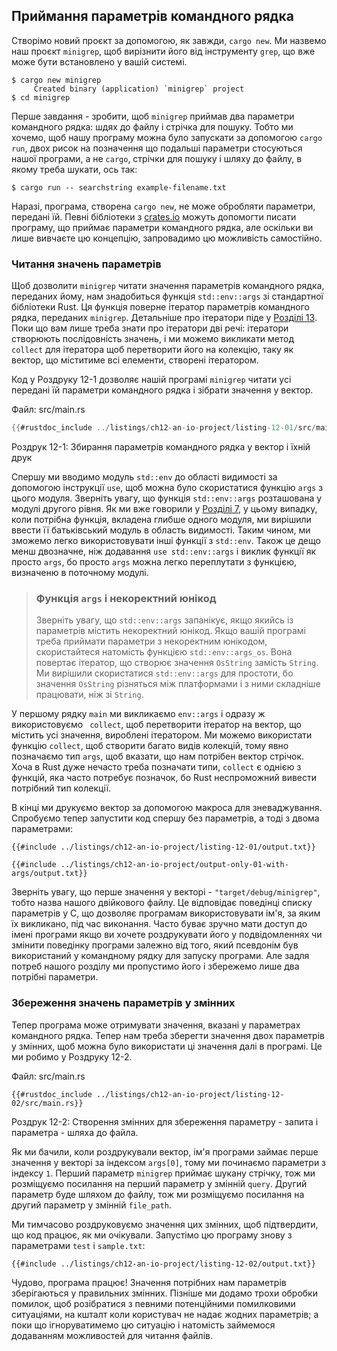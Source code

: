 ## Приймання параметрів командного рядка

Створімо новий проєкт за допомогою, як завжди, `cargo new`. Ми назвемо наш проєкт `minigrep`, щоб вирізнити його від інструменту `grep`, що вже може бути встановлено у вашій системі.

```console
$ cargo new minigrep
     Created binary (application) `minigrep` project
$ cd minigrep
```

Перше завдання - зробити, щоб `minigrep` приймав два параметри командного рядка: шдях до файлу і стрічка для пошуку. Тобто ми хочемо, щоб нашу програму можна було запускати за допомогою `cargo run`, двох рисок на позначення що подальші параметри стосуються нашої програми, а не `cargo`, стрічки для пошуку і шляху до файлу, в якому треба шукати, ось так:

```console
$ cargo run -- searchstring example-filename.txt
```

Наразі, програма, створена `cargo new`, не може обробляти параметри, передані їй. Певні бібліотеки з [crates.io](https://crates.io/) можуть допомогти писати програму, що приймає параметри командного рядка, але оскільки ви лише вивчаєте цю концепцію, запровадимо цю можливість самостійно.

### Читання значень параметрів

Щоб дозволити `minigrep` читати значення параметрів командного рядка, переданих йому, нам знадобиться функція `std::env::args` зі стандартної бібліотеки Rust. Ця функція поверне ітератор параметрів командного рядка, переданих `minigrep`. Детальніше про ітератори піде у [Розділі 13][ch13]<!-- ignore -->. Поки що вам лише треба знати про ітератори дві речі: ітератори створюють послідовність значень, і ми можемо викликати метод `collect` для ітератора щоб перетворити його на колекцію, таку як вектор, що міститиме всі елементи, створені ітератором.

Код у Роздруку 12-1 дозволяє нашій програмі `minigrep` читати усі передані їй параметри командного рядка і зібрати значення у вектор.

<span class="filename">Файл: src/main.rs</span>

```rust
{{#rustdoc_include ../listings/ch12-an-io-project/listing-12-01/src/main.rs}}
```


<span class="caption">Роздрук 12-1: Збирання параметрів командного рядка у вектор і їхній друк</span>

Спершу ми вводимо модуль `std::env` до області видимості за допомогою інструкції `use`, щоб можна було скористатися функцію `args` з цього модуля. Зверніть увагу, що функція `std::env::args` розташована у модулі другого рівня. Як ми вже говорили у [Розділі 7][ch7-idiomatic-use]<!-- ignore -->, у цьому випадку, коли потрібна функція, вкладена глибше одного модуля, ми вирішили ввести її батьківський модуль в область видимості. Таким чином, ми зможемо легко використовувати інші функції з `std::env`. Також це дещо менш двозначне, ніж додавання `use std::env::args` і виклик функції як просто `args`, бо просто `args` можна легко переплутати з функцією, визначеню в поточному модулі.

> ### Функція `args` і некоректний юнікод
> 
> Зверніть увагу, що `std::env::args` запанікує, якщо якийсь із параметрів містить некоректний юнікод. Якщо вашій програмі треба приймати параметри з некоректним юнікодом, скористайтеся натомість функцією `std::env::args_os`. Вона повертає ітератор, що створює значення `OsString` замість `String`. Ми вирішили скористатися `std::env::args` для простоти, бо значення `OsString` різняться між платформами і з ними складніше працювати, ніж зі `String`.

У першому рядку `main` ми викликаємо `env::args` і одразу ж використовуємо `
collect`, щоб перетворити ітератор на вектор, що містить усі значення, вироблені ітератором. Ми можемо використати функцію `collect`, щоб створити багато видів колекцій, тому явно позначаємо тип `args`, щоб вказати, що нам потрібен вектор стрічок. Хоча в Rust дуже нечасто треба позначати типи, `collect` є однією з функцій, яка часто потребує позначок, бо Rust неспроможний вивести потрібний тип колекції.

В кінці ми друкуємо вектор за допомогою макроса для зневаджування. Спробуємо тепер запустити код спершу без параметрів, а тоді з двома параметрами:

```console
{{#include ../listings/ch12-an-io-project/listing-12-01/output.txt}}
```

```console
{{#include ../listings/ch12-an-io-project/output-only-01-with-args/output.txt}}
```

Зверніть увагу, що перше значення у векторі - `"target/debug/minigrep"`, тобто назва нашого двійкового файлу. Це відповідає поведінці списку параметрів у C, що дозволяє програмам використовувати ім'я, за яким їх викликано, під час виконання. Часто буває зручно мати доступ до імені програми якщо ви хочете роздрукувати його у подвідомленнях чи змінити поведінку програми залежно від того, який псевдонім був використаний у командному рядку для запуску програми. Але задля потреб нашого розділу ми пропустимо його і збережемо лише два потрібні параметри.

### Збереження значень параметрів у змінних

Тепер програма може отримувати значення, вказані у параметрах командного рядка. Тепер нам треба зберегти значення двох параметрів у змінних, щоб можна було використати ці значення далі в програмі. Це ми робимо у Роздруку 12-2.

<span class="filename">Файл: src/main.rs</span>

```rust,should_panic,noplayground
{{#rustdoc_include ../listings/ch12-an-io-project/listing-12-02/src/main.rs}}
```


<span class="caption">Роздрук 12-2: Створення змінних для збереження параметру - запита і параметра - шляха до файла.</span>

Як ми бачили, коли роздрукували вектор, ім'я програми займає перше значення у векторі за індексом `args[0]`, тому ми починаємо параметри з індексу `1`. Перший параметр `minigrep` приймає шукану стрічку, тож ми розміщуємо посилання на перший параметр у змінній `query`. Другий параметр буде шляхом до файлу, тож ми розміщуємо посилання на другий параметр у змінній `file_path`.

Ми тимчасово роздруковуємо значення цих змінних, щоб підтвердити, що код працює, як ми очікували. Запустімо цю програму знову з параметрами `test` і `sample.txt`:

```console
{{#include ../listings/ch12-an-io-project/listing-12-02/output.txt}}
```

Чудово, програма працює! Значення потрібних нам параметрів зберігаються у правильних змінних. Пізніше ми додамо трохи обробки помилок, щоб розібратися з певними потенційними помилковими ситуаціями, на кшталт коли користувач не надає жодних параметрів; а поки що ігноруватимемо цю ситуацію і натомість займемося додаванням можливостей для читання файлів.

[ch13]: ch13-00-functional-features.html
[ch7-idiomatic-use]: ch07-04-bringing-paths-into-scope-with-the-use-keyword.html#creating-idiomatic-use-paths
